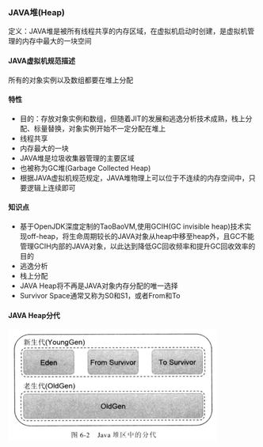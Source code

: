 ### JAVA堆\(Heap\)

定义：JAVA堆是被所有线程共享的内存区域，在虚拟机启动时创建，是虚拟机管理的内存中最大的一块空间

#### JAVA虚拟机规范描述

所有的对象实例以及数组都要在堆上分配

#### 特性

* 目的：存放对象实例和数组，但随着JIT的发展和逃逸分析技术成熟，栈上分配、标量替换，对象实例开始不一定分配在堆上
* 线程共享
* 内存最大的一块
* JAVA堆是垃圾收集器管理的主要区域
* 也被称为GC堆\(Garbage Collected Heap\)
* 根据JAVA虚拟机规范规定，JAVA堆物理上可以位于不连续的内存空间中，只要逻辑上连续即可

#### 知识点

* 基于OpenJDK深度定制的TaoBaoVM,使用GCIH\(GC invisible heap\)技术实现off-heap，将生命周期较长的JAVA对象从heap中移至heap外，且GC不能管理GCIH内部的JAVA对象，以此达到降低GC回收频率和提升GC回收效率的目的
* 逃逸分析
* 栈上分配
* JAVA Heap将不再是JAVA对象内存分配的唯一选择
* Survivor Space通常又称为S0和S1，或者From和To

#### JAVA Heap分代

![](/assets/201708040028.png)

